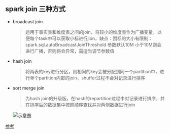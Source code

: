 ## spark join 三种方式

* broadcast join 
    > 适用于事实表和维度表之间的join，将较小的维度表作为广播变量，以便每个task中可以获取小标进行jion，缺点：围标的大小有限制：spark.sql.autoBroadcastJoinThreshold 参数默认10M 小于10M则会进行广播，否则将会异常，需适当调节参数值
* hash join
    > 将两表的key进行分区，则相同的key会被分配到同一个partition中，进行单个partition内部的join，shuffer过程不会对记录进行排序
* sort merge join
    > 为hash join的升级版，在hash的repartition过程中对记录进行排序，并在排序后的数据集中按照顺序查找并对两侧数据进行join
    
    ![示意图](https://github.com/duguyiren3476/spark_tools/blob/master/data/sort-merge.gif)

[参考](http://sharkdtu.com/posts/spark-sql-join.html)